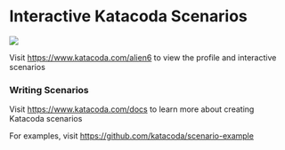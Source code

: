 # Interactive Katacoda Scenarios

[![](http://shields.katacoda.com/katacoda/alien6/count.svg)](https://www.katacoda.com/alien6 "Get your profile on Katacoda.com")

Visit https://www.katacoda.com/alien6 to view the profile and interactive scenarios

### Writing Scenarios
Visit https://www.katacoda.com/docs to learn more about creating Katacoda scenarios

For examples, visit https://github.com/katacoda/scenario-example

